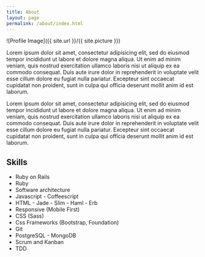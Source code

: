 ```yaml
---
title: About
layout: page
permalink: /about/index.html
---
```

![Profile Image]({{ site.url }}/{{ site.picture }})

<p>Lorem ipsum dolor sit amet, consectetur adipisicing elit, sed do eiusmod
tempor incididunt ut labore et dolore magna aliqua. Ut enim ad minim veniam,
quis nostrud exercitation ullamco laboris nisi ut aliquip ex ea commodo
consequat. Duis aute irure dolor in reprehenderit in voluptate velit esse
cillum dolore eu fugiat nulla pariatur. Excepteur sint occaecat cupidatat non
proident, sunt in culpa qui officia deserunt mollit anim id est laborum.</p>

<p>Lorem ipsum dolor sit amet, consectetur adipisicing elit, sed do eiusmod
tempor incididunt ut labore et dolore magna aliqua. Ut enim ad minim veniam,
quis nostrud exercitation ullamco laboris nisi ut aliquip ex ea commodo
consequat. Duis aute irure dolor in reprehenderit in voluptate velit esse
cillum dolore eu fugiat nulla pariatur. Excepteur sint occaecat cupidatat non
proident, sunt in culpa qui officia deserunt mollit anim id est laborum.</p>

<h2>Skills</h2>

<ul class="skill-list">
	<li>Ruby on Rails</li>
	<li>Ruby</li>
	<li>Software architecture</li>
	<li>Javascript - Coffeescript</li>
	<li>HTML - Jade - Slim - Haml - Erb</li>
	<li>Responsive (Mobile First)</li>
	<li>CSS (Sass)</li>
	<li>Css Frameworks (Bootstrap, Foundation)</li>
	<li>Git</li>
	<li>PostgreSQL - MongoDB</li>
	<li>Scrum and Kanban</li>
	<li>TDD</li>
</ul>

